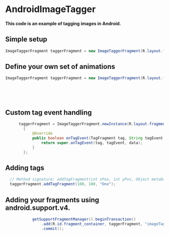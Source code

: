 # AndroidImageTagger
#### This code is an example of tagging images in Android.

## Simple setup
```java
ImageTaggerFragment taggerFragment = new ImageTaggerFragment(R.layout.fragment_tagger);
````

## Define your own set of animations
```java
ImageTaggerFragment taggerFragment = new ImageTaggerFragment(R.layout.fragment_tagger,
																																	R.anim.zoom_in,
																																	R.anim.zoom_out,
																																	R.anim.zoom_large,
																																	R.anim.zoom_normal);
```

## Custom tag event handling
```java
	  taggerFragment = ImageTaggerFragment.newInstance(R.layout.fragment_tagger);
		{
			@Override
			public boolean onTagEvent(TagFragment tag, String tagEvent, Object data) {
				return super.onTagEvent(tag, tagEvent, data);
			}
		};
```

## Adding tags
```java
  // Method signature: addTagFragment(int xPos, int yPos, Object metaData)
  taggerFragment.addTagFragment(100, 100, "One");
```

## Adding your fragments using android.support.v4.
```java
			getSupportFragmentManager().beginTransaction()
				.add(R.id.fragment_container, taggerFragment, "imageTaggerFragment")
				.commit();
```

